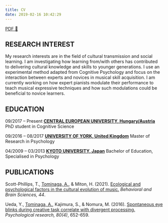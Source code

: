 ```yaml
---
title: CV
date: 2019-02-16 10:42:29
---
```


[PDF 🐒](https://github.com/atsukotominaga/cv/blob/main/CV.pdf)

## RESEARCH INTEREST
My research interests are in the field of cultural transmission and social learning. I am investigating how learning from/with others has contributed to delivering cultural knowledge and skills to younger generations. I use an experimental method adapted from Cognitive Psychology and focus on the interaction between experts and novices in musical skill acquisition. I am currently working on how expert pianists modulate their performance to teach musical expressive techniques and how such modulations could be beneficial to novice learners.

## EDUCATION
09/2017 – Present
[**CENTRAL EUROPEAN UNIVERSITY, Hungary/Austria**](https://www.ceu.edu/)
PhD student in Cognitive Science

09/2016 – 08/2017
[**UNIVERSITY OF YORK, United Kingdom**](https://www.york.ac.uk/)
Master of Research in Psychology

04/2009 – 03/2013
[**KYOTO UNIVERSITY, Japan**](https://www.kyoto-u.ac.jp/en/)
Bachelor of Education, Specialised in Psychology

## PUBLICATIONS
Scott-Phillips, T., <u>Tominaga, A.</u>, & Miton, H. (2021). [Ecological and psychological factors in the cultural evolution of music.](https://www.cambridge.org/core/journals/behavioral-and-brain-sciences/article/ecological-and-psychological-factors-in-the-cultural-evolution-of-music/63F95E8B81B9C5543D1189BD0649C894) *Behavioral and Brain Sciences, 44*.

Ueda, Y., <u>Tominaga, A.</u>, Kajimura, S., & Nomura, M. (2016). [Spontaneous eye blinks during creative task correlate with divergent processing.](https://doi.org/10.1007/s00426-015-0665-x) *Psychological research, 80(4)*, 652-659.